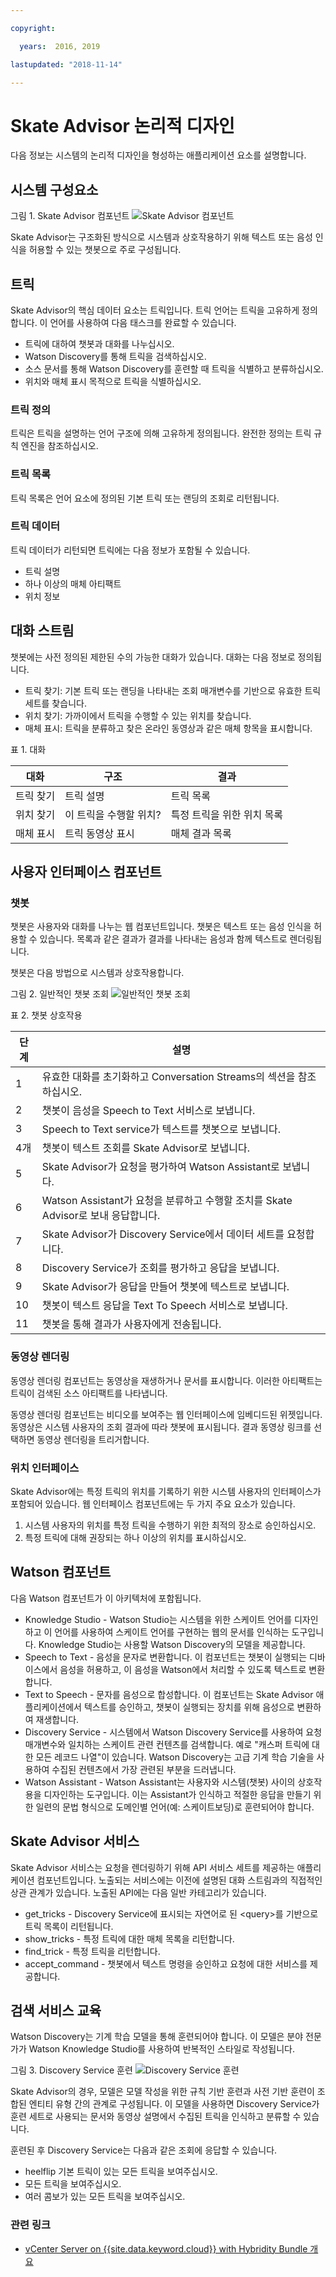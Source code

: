 ```yaml
---

copyright:

  years:  2016, 2019

lastupdated: "2018-11-14"

---
```


# Skate Advisor 논리적 디자인

다음 정보는 시스템의 논리적 디자인을 형성하는 애플리케이션 요소를 설명합니다.

## 시스템 구성요소

그림 1. Skate Advisor 컴포넌트
![Skate Advisor 컴포넌트](vcscar-components.svg)

Skate Advisor는 구조화된 방식으로 시스템과 상호작용하기 위해 텍스트 또는 음성 인식을 허용할 수 있는 챗봇으로 주로
구성됩니다.

## 트릭

Skate Advisor의 핵심 데이터 요소는 트릭입니다. 트릭 언어는 트릭을 고유하게 정의합니다. 이 언어를 사용하여 다음 태스크를 완료할 수 있습니다.
- 트릭에 대하여 챗봇과 대화를 나누십시오.
- Watson Discovery를 통해 트릭을 검색하십시오.
- 소스 문서를 통해 Watson Discovery를 훈련할 때 트릭을 식별하고 분류하십시오.
- 위치와 매체 표시 목적으로 트릭을 식별하십시오.

### 트릭 정의

트릭은 트릭을 설명하는 언어 구조에 의해 고유하게 정의됩니다. 완전한 정의는 트릭 규칙 엔진을 참조하십시오.

### 트릭 목록

트릭 목록은 언어 요소에 정의된 기본 트릭 또는 랜딩의 조회로 리턴됩니다.

### 트릭 데이터

트릭 데이터가 리턴되면 트릭에는 다음 정보가 포함될 수 있습니다.
- 트릭 설명
- 하나 이상의 매체 아티팩트
- 위치 정보

## 대화 스트림

챗봇에는 사전 정의된 제한된 수의 가능한 대화가 있습니다. 대화는 다음 정보로 정의됩니다.
- 트릭 찾기: 기본 트릭 또는 랜딩을 나타내는 조회 매개변수를 기반으로 유효한 트릭 세트를 찾습니다.
- 위치 찾기: 가까이에서 트릭을 수행할 수 있는 위치를 찾습니다.
- 매체 표시: 트릭을 분류하고 찾은 온라인 동영상과 같은 매체 항목을 표시합니다.

표 1. 대화

대화 | 구조 | 결과
---|---|---
트릭 찾기 | 트릭 설명 |트릭 목록
위치 찾기 | 이 트릭을 수행할 위치? | 특정 트릭을 위한 위치 목록
매체 표시 | 트릭 동영상 표시 |매체 결과 목록

## 사용자 인터페이스 컴포넌트

### 챗봇

챗봇은 사용자와 대화를 나누는 웹 컴포넌트입니다. 챗봇은 텍스트 또는 음성 인식을 허용할 수 있습니다. 목록과 같은 결과가 결과를 나타내는 음성과 함께 텍스트로 렌더링됩니다.

챗봇은 다음 방법으로 시스템과 상호작용합니다.

그림 2. 일반적인 챗봇 조회
![일반적인 챗봇 조회](vcscar-query.svg)

표 2. 챗봇 상호작용

단계 |설명
---|---
1 | 유효한 대화를 초기화하고 Conversation Streams의 섹션을 참조하십시오.
2 | 챗봇이 음성을 Speech to Text 서비스로 보냅니다.
 3 | Speech to Text service가 텍스트를 챗봇으로 보냅니다.
 4개 | 챗봇이 텍스트 조회를 Skate Advisor로 보냅니다.
5 | Skate Advisor가 요청을 평가하여 Watson Assistant로 보냅니다.
 6 | Watson Assistant가 요청을 분류하고 수행할 조치를 Skate Advisor로 보내 응답합니다.
7 | Skate Advisor가 Discovery Service에서 데이터 세트를 요청합니다.
8 | Discovery Service가 조회를 평가하고 응답을 보냅니다.
9 |Skate Advisor가 응답을 만들어 챗봇에 텍스트로 보냅니다.
10 | 챗봇이 텍스트 응답을 Text To Speech 서비스로 보냅니다.
11 | 챗봇을 통해 결과가 사용자에게 전송됩니다.

### 동영상 렌더링

동영상 렌더링 컴포넌트는 동영상을 재생하거나 문서를 표시합니다. 이러한 아티팩트는 트릭이 검색된 소스 아티팩트를 나타냅니다.

동영상 렌더링 컴포넌트는 비디오를 보여주는 웹 인터페이스에 임베디드된 위젯입니다. 동영상은 시스템 사용자의 조회 결과에 따라 챗봇에 표시됩니다. 결과 동영상 링크를 선택하면 동영상 렌더링을 트리거합니다.

### 위치 인터페이스

Skate Advisor에는 특정 트릭의 위치를 기록하기 위한 시스템 사용자의 인터페이스가 포함되어 있습니다. 웹 인터페이스 컴포넌트에는 두 가지 주요 요소가 있습니다.
1. 시스템 사용자의 위치를 특정 트릭을 수행하기 위한 최적의 장소로 승인하십시오.
2. 특정 트릭에 대해 권장되는 하나 이상의 위치를 표시하십시오.

## Watson 컴포넌트

다음 Watson 컴포넌트가 이 아키텍처에 포함됩니다.
* Knowledge Studio - Watson Studio는 시스템을 위한 스케이트 언어를 디자인하고 이 언어를 사용하여 스케이트 언어를 구현하는 웹의 문서를 인식하는 도구입니다. Knowledge Studio는 사용할 Watson Discovery의 모델을 제공합니다.
* Speech to Text - 음성을 문자로 변환합니다. 이 컴포넌트는 챗봇이 실행되는 디바이스에서 음성을 허용하고, 이 음성을 Watson에서 처리할 수 있도록 텍스트로 변환합니다.
* Text to Speech - 문자를 음성으로 합성합니다. 이 컴포넌트는 Skate Advisor 애플리케이션에서 텍스트를 승인하고, 챗봇이 실행되는 장치를 위해 음성으로 변환하여 재생합니다.
* Discovery Service - 시스템에서 Watson Discovery Service를 사용하여 요청 매개변수와 일치하는 스케이트 관련 컨텐츠를 검색합니다. 예로 "캐스퍼 트릭에 대한 모든 레코드 나열"이 있습니다. Watson Discovery는 고급 기계 학습 기술을 사용하여 수집된 컨텐츠에서 가장 관련된 부분을 드러냅니다.
* Watson Assistant - Watson Assistant는 사용자와 시스템(챗봇) 사이의 상호작용을 디자인하는 도구입니다. 이는 Assistant가 인식하고 적절한 응답을 만들기 위한 일련의 문법 형식으로 도메인별 언어(예: 스케이트보딩)로 훈련되어야 합니다.

## Skate Advisor 서비스

Skate Advisor 서비스는 요청을 렌더링하기 위해 API 서비스 세트를 제공하는 애플리케이션 컴포넌트입니다. 노출되는 서비스에는 이전에 설명된 대화 스트림과의 직접적인 상관 관계가 있습니다. 노출된 API에는 다음 일반 카테고리가 있습니다.
* get_tricks - Discovery Service에 표시되는 자연어로 된 <query\>를 기반으로 트릭 목록이 리턴됩니다.
* show_tricks - 특정 트릭에 대한 매체 목록을 리턴합니다.
* find_trick - 특정 트릭을 리턴합니다.
* accept_command - 챗봇에서 텍스트 명령을 승인하고 요청에 대한 서비스를 제공합니다.

## 검색 서비스 교육

Watson Discovery는 기계 학습 모델을 통해 훈련되어야 합니다. 이 모델은 분야 전문가가 Watson Knowledge Studio를 사용하여 반복적인 스타일로 작성됩니다.

그림 3. Discovery Service 훈련
![Discovery Service 훈련](vcscar-training.svg)

Skate Advisor의 경우, 모델은 모델 작성을 위한 규칙 기반 훈련과 사전 기반 훈련이 조합된 엔티티 유형 간의 관계로 구성됩니다. 이 모델을 사용하면 Discovery Service가 훈련 세트로 사용되는 문서와 동영상 설명에서 수집된 트릭을 인식하고 분류할 수 있습니다.

훈련된 후 Discovery Service는 다음과 같은 조회에 응답할 수 있습니다.
- heelflip 기본 트릭이 있는 모든 트릭을 보여주십시오.
- 모든 트릭을 보여주십시오.
- 여러 콤보가 있는 모든 트릭을 보여주십시오.

### 관련 링크

* [vCenter Server on {{site.data.keyword.cloud}} with Hybridity Bundle 개요](../vcs/vcs-hybridity-intro.html)
